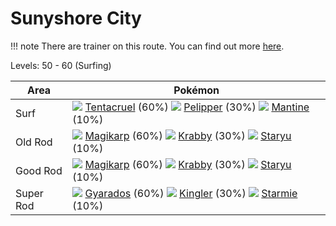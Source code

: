 # Sunyshore City

!!! note
    There are trainer on this route. You can find out more [here](/trainer_changes/sunyshore_city/).

Levels: 50 - 60 (Surfing)

Area       | Pokémon
---        | ---
Surf       | ![][073]  [Tentacruel] (60%) ![][279]  [Pelipper] (30%) ![][226]  [Mantine] (10%)
Old Rod    | ![][129]  [Magikarp] (60%) ![][098]  [Krabby] (30%) ![][120]  [Staryu] (10%)
Good Rod   | ![][129]  [Magikarp] (60%) ![][098]  [Krabby] (30%) ![][120]  [Staryu] (10%)
Super Rod  | ![][130]  [Gyarados] (60%) ![][099]  [Kingler] (30%) ![][121]  [Starmie] (10%)


[Tentacruel]: /pokemon_changes/073/
[Krabby]: /pokemon_changes/098/
[Kingler]: /pokemon_changes/099/
[Staryu]: /pokemon_changes/120/
[Starmie]: /pokemon_changes/121/
[Magikarp]: /pokemon_changes/129/
[Gyarados]: /pokemon_changes/130/
[Mantine]: /pokemon_changes/226/
[Pelipper]: /pokemon_changes/279/
[073]: /img/pokemon/073.png
[098]: /img/pokemon/098.png
[099]: /img/pokemon/099.png
[120]: /img/pokemon/120.png
[121]: /img/pokemon/121.png
[129]: /img/pokemon/129.png
[130]: /img/pokemon/130.png
[226]: /img/pokemon/226.png
[279]: /img/pokemon/279.png
